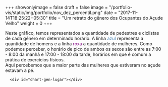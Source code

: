 +++ 
showonlyimage = false 
draft = false
image = "/portfolio-vis/static/img/portfolio/nov_dez_percentil.png" 
date = "2017-11-14T18:25:22+05:30" 
title = "Um retrato do gênero dos Ocupantes do Açude Velho" 
weight = 0 
+++

<script src="https://d3js.org/d3.v4.min.js"></script>

<div class="container">
      <div id="chart-gen-hor"></div>
      Neste gráfico, temos representados a quantidade de pedestres e ciclistas de cada gênero em determinado horário.
      A linha <span style="color: steelblue;">azul</span> representa a quantidade de homens e a linha <span style="color:purple;">roxa</span> a quantidade de mulheres. Como podemos perceber, o horário de pico de ambos os sexos são entre as 7:00 - 8:00 da manhã e 17:00 - 18:00 da tarde, horários em que é comum a prática de exercícios físicos.
      <div id="chart-gen-meio-transporte"></div>
      Aqui percebemos que a maior parte das mulheres que estiveram no açude estavam a pé.

      <div id="chart-gen-lugar"></div>
</div>

<style>

.linha-homem{
    stroke: steelblue;
    stroke-width: 2;
    fill: none;
}

.linha-mulher{
    stroke: purple;
    stroke-width: 2;
    fill: none;
}

.barra-homem{
  fill: steelblue;
}

.barra-mulher{
  fill: purple;
}


</style>

<script type="text/javascript">
    "use strict"

    function desenhaBarrasGenTransp(dados){
        var alturaSVG = 400, larguraSVG = 900;
        var  margin = {top: 10, right: 20, bottom:30, left: 45},
            larguraVis = larguraSVG - margin.left - margin.right,
            alturaVis = alturaSVG - margin.top - margin.bottom;

        var grafico = d3.select('#chart-gen-meio-transporte')
            .append('svg')
              .attr('height', alturaSVG)
              .attr('width', larguraSVG)
            .append('g')
              .attr('transform', `translate(${margin.left}, ${margin.right})`);

        function processaDados(dados){
          var resultado = [0, 0, 0, 0];
          dados.forEach(dado => {
            //0 = mulheres ciclistas
            resultado[0] += Number(dado.mulheres_ciclistas);
            //1 = mulheres pedestres
            resultado[1] += Number(dado.mulheres_pedestres);
            //2 = homens ciclistas
            resultado[2] += Number(dado.homens_ciclistas);
            //3 = homens pedestres
            resultado[3] += Number(dado.homens_pedestres);
          });

          return resultado;
        }

        dados = processaDados(dados);
        const labels = ['Mulheres Ciclistas',  'Mulheres Pedestres', 'Homens Ciclistas', 'Homens Pedestres'];

        const x = d3.scaleBand().domain(labels).rangeRound([0, larguraVis]).padding(0.1);
        const y = d3.scaleLinear().domain([0, d3.max(dados)]).range([0, alturaVis]);

        grafico.selectAll('g')
              .data(dados)
              .enter()
                .append('rect') 
                  .attr('x', (d, i) => x(labels[i]))
                  .attr('width', x.bandwidth())
                  .attr('y', d => alturaVis - y(d))
                  .attr('height', (d) => y(d))
                  .attr('class', (d, i) => i < 2 ? 'barra-mulher' : 'barra-homem');

        grafico.append("g")
              .attr("class", "x axis")
              .attr("transform", "translate(0," + alturaVis + ")")
              .call(d3.axisBottom(x));

        const qtdEixo = d3.scaleLinear().domain([d3.max(dados), d3.min(dados)]).range([0, alturaVis]);
        grafico.append('g')
              .attr('transform', 'translate(0,0)')
              .call(d3.axisLeft(qtdEixo))


    }

    function desenhaGraficoGeneroHorario(dados) {
       var alturaSVG = 400, larguraSVG = 900;
       var	margin = {top: 10, right: 20, bottom:30, left: 45},
          larguraVis = larguraSVG - margin.left - margin.right,
          alturaVis = alturaSVG - margin.top - margin.bottom;

      var grafico = d3.select('#chart-gen-hor')
          .append('svg')
            .attr('height', alturaSVG)
            .attr('width', larguraSVG)
          .append('g')
            .attr('transform', `translate(${margin.left}, ${margin.right})`);
        
        

      function unique(a){
        return a.filter(function(item, i, ar){ return ar.indexOf(item) === i});      
      }

      function processaDados(dados){
        const horarios = unique(dados.map(dado => dado.horario_final));
        const result = [];
        horarios.forEach(function(horario){
            const dadosComHorario = dados.filter((item) => item.horario_final === horario);
            let dadoProcessado = {
                horario: horario,
                homens: 0,
                mulheres: 0            
            };
            dadosComHorario.forEach((dado)=> {
                 dadoProcessado.homens += (parseInt(dado.homens_ciclistas) + parseInt(dado.homens_pedestres));
                 dadoProcessado.mulheres += (parseInt(dado.mulheres_ciclistas) + parseInt(dado.mulheres_pedestres)); 
            });
            result.push(dadoProcessado);
        });
        
        return result;
      }
      
      dados = processaDados(dados);
      
      function apenasHoras(a){
        return a.filter((item) => item.endsWith("00"));
      };
      
      function horaComoInt(h){
        return parseInt(h.replace(':', ''));
      }
      
      const horasComoInt = dados.map((dado) => horaComoInt(dado.horario));
      const x = d3.scaleLinear().domain([d3.min(horasComoInt), d3.max(horasComoInt)]).rangeRound([0, larguraVis]).clamp(true);
      
      const homens = dados.map((dado) => dado.homens);
      const yHomem = d3.scaleLinear().domain([d3.max(homens), d3.min(homens)]).range([0, alturaVis]);
      
      const mulheres = dados.map((dado) => dado.mulheres);
      const yMulher = d3.scaleLinear().domain([d3.max(mulheres), d3.min(mulheres)]).range([0, alturaVis]);


      const containerCirculos = grafico.selectAll('g')
               .data(dados)
               .enter().append('g');
                   
      grafico.append('path')
                         .attr('d', d3.line().x((d) =>x(horaComoInt(d.horario))).y((d) => yHomem(d.homens))(dados)) 
                         .attr('class', 'linha-homem');
      
      grafico.append('path')
                          .attr('d', d3.line().x((d) =>x(horaComoInt(d.horario))).y((d) => yMulher(d.mulheres))(dados)) 
                          .attr('class', 'linha-mulher');
        
      const horas = apenasHoras(dados.map((dado) => (dado.horario)));
      const horasEixo = d3.scaleBand().domain(horas).rangeRound([0, larguraVis]);
      grafico.append("g")
              .attr("class", "x axis")
              .attr("transform", "translate(0," + alturaVis + ")")
              .call(d3.axisBottom(horasEixo)); 
      
      const qtdEixo = d3.scaleLinear().domain([d3.max(homens.concat(mulheres)), d3.min(homens.concat(mulheres))]).range([0, alturaVis]);
      grafico.append('g')
              .attr('transform', 'translate(0,0)')
              .call(d3.axisLeft(qtdEixo))

      grafico.append("text")
        .attr("transform", "translate(-30," + (alturaVis + margin.top)/2 + ") rotate(-90)")
        .text("Quantidade");
    }

    d3.csv('/portfolio-vis/static/data/acude-velho.csv', function(dados) {
      desenhaGraficoGeneroHorario(dados);
      desenhaBarrasGenTransp(dados);
    });
  </script>
